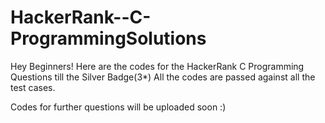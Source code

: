 # HackerRank--C-ProgrammingSolutions

Hey Beginners!
Here are the codes for the HackerRank C Programming Questions till the Silver Badge(3*)
All the codes are passed against all the test cases.

Codes for further questions will be uploaded soon :)
